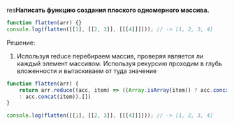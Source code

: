 res**Написать функцию создания плоского одномерного массива.**

```javascript
function flatten(arr) {} 
console.log(flatten([[1], [[2, 3]], [[[4]]]])); // -> [1, 2, 3, 4]
```

Решение:
 1. Используя reduce перебираем массив, проверяя является ли каждый элемент массивом. Используя рекурсию проходим в глубь вложенности и вытаскиваем от туда значение
```javascript
function flatten(arr) {
	return arr.reduce((acc, item) => ((Array.isArray(item)) ? acc.concat(flatten(item)) 
	: acc.concat(item)),[])
}

console.log(flatten([[1], [[2, 3]], [[[4]]]])); // -> [1, 2, 3, 4]
```











